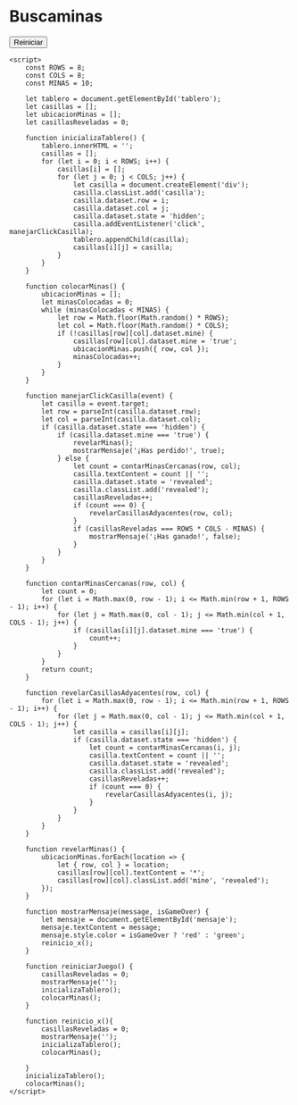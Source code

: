 <!DOCTYPE html>
<html lang="es">
<head>
    <meta charset="utf-8">
    <meta name="viewport" content="width=device-width, initial-scale=1.0">
    <link rel="stylesheet" href="estilo.css">
    <title>Buscaminas</title>
</head>
<body>
    <h1>Buscaminas</h1>
    <div id="mensaje">
    </div>
    <div id="tablero" class="tablero">
    </div>
    <button class="Boton_Reinicio" onclick="reiniciarJuego()">
      Reiniciar
    </button>

    <script>
        const ROWS = 8;
        const COLS = 8;
        const MINAS = 10;

        let tablero = document.getElementById('tablero');
        let casillas = [];
        let ubicacionMinas = [];
        let casillasReveladas = 0;

        function inicializaTablero() {
            tablero.innerHTML = '';
            casillas = [];
            for (let i = 0; i < ROWS; i++) {
                casillas[i] = [];
                for (let j = 0; j < COLS; j++) {
                    let casilla = document.createElement('div');
                    casilla.classList.add('casilla');
                    casilla.dataset.row = i;
                    casilla.dataset.col = j;
                    casilla.dataset.state = 'hidden';
                    casilla.addEventListener('click', manejarClickCasilla);
                    tablero.appendChild(casilla);
                    casillas[i][j] = casilla;
                }
            }
        }

        function colocarMinas() {
            ubicacionMinas = [];
            let minasColocadas = 0;
            while (minasColocadas < MINAS) {
                let row = Math.floor(Math.random() * ROWS);
                let col = Math.floor(Math.random() * COLS);
                if (!casillas[row][col].dataset.mine) {
                    casillas[row][col].dataset.mine = 'true';
                    ubicacionMinas.push({ row, col });
                    minasColocadas++;
                }
            }
        }

        function manejarClickCasilla(event) {
            let casilla = event.target;
            let row = parseInt(casilla.dataset.row);
            let col = parseInt(casilla.dataset.col);
            if (casilla.dataset.state === 'hidden') {
                if (casilla.dataset.mine === 'true') {
                    revelarMinas();
                    mostrarMensaje('¡Has perdido!', true);
                } else {
                    let count = contarMinasCercanas(row, col);
                    casilla.textContent = count || '';
                    casilla.dataset.state = 'revealed';
                    casilla.classList.add('revealed');
                    casillasReveladas++;
                    if (count === 0) {
                        revelarCasillasAdyacentes(row, col);
                    }
                    if (casillasReveladas === ROWS * COLS - MINAS) {
                        mostrarMensaje('¡Has ganado!', false);
                    }
                }
            }
        }

        function contarMinasCercanas(row, col) {
            let count = 0;
            for (let i = Math.max(0, row - 1); i <= Math.min(row + 1, ROWS - 1); i++) {
                for (let j = Math.max(0, col - 1); j <= Math.min(col + 1, COLS - 1); j++) {
                    if (casillas[i][j].dataset.mine === 'true') {
                        count++;
                    }
                }
            }
            return count;
        }

        function revelarCasillasAdyacentes(row, col) {
            for (let i = Math.max(0, row - 1); i <= Math.min(row + 1, ROWS - 1); i++) {
                for (let j = Math.max(0, col - 1); j <= Math.min(col + 1, COLS - 1); j++) {
                    let casilla = casillas[i][j];
                    if (casilla.dataset.state === 'hidden') {
                        let count = contarMinasCercanas(i, j);
                        casilla.textContent = count || '';
                        casilla.dataset.state = 'revealed';
                        casilla.classList.add('revealed');
                        casillasReveladas++;
                        if (count === 0) {
                            revelarCasillasAdyacentes(i, j);
                        }
                    }
                }
            }
        }

        function revelarMinas() {
            ubicacionMinas.forEach(location => {
                let { row, col } = location;
                casillas[row][col].textContent = '*';
                casillas[row][col].classList.add('mine', 'revealed');
            });
        }

        function mostrarMensaje(message, isGameOver) {
            let mensaje = document.getElementById('mensaje');
            mensaje.textContent = message;
            mensaje.style.color = isGameOver ? 'red' : 'green';
            reinicio_x();
        }

        function reiniciarJuego() {
            casillasReveladas = 0;
            mostrarMensaje('');
            inicializaTablero();
            colocarMinas();
        }

        function reinicio_x(){
            casillasReveladas = 0;
            mostrarMensaje('');
            inicializaTablero();
            colocarMinas();

        }
        inicializaTablero();
        colocarMinas();
    </script>
</body>
</html>
